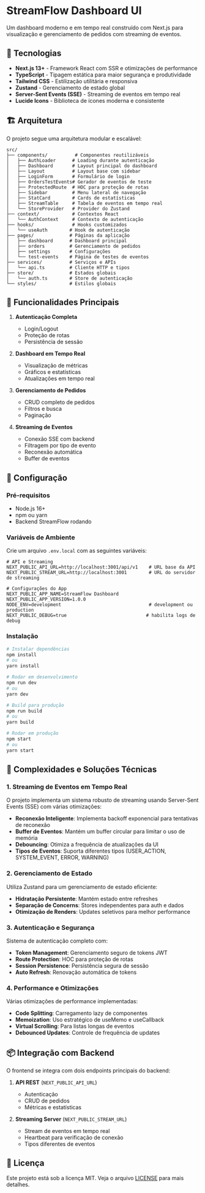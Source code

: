 # StreamFlow Dashboard UI

Um dashboard moderno e em tempo real construído com Next.js para visualização e gerenciamento de pedidos com streaming de eventos.

## 🚀 Tecnologias

- **Next.js 13+** - Framework React com SSR e otimizações de performance
- **TypeScript** - Tipagem estática para maior segurança e produtividade
- **Tailwind CSS** - Estilização utilitária e responsiva
- **Zustand** - Gerenciamento de estado global
- **Server-Sent Events (SSE)** - Streaming de eventos em tempo real
- **Lucide Icons** - Biblioteca de ícones moderna e consistente

## 🏗️ Arquitetura

O projeto segue uma arquitetura modular e escalável:

```
src/
├── components/          # Componentes reutilizáveis
│   ├── AuthLoader      # Loading durante autenticação
│   ├── Dashboard       # Layout principal do dashboard
│   ├── Layout          # Layout base com sidebar
│   ├── LoginForm       # Formulário de login
│   ├── OrdersTestEvents# Gerador de eventos de teste
│   ├── ProtectedRoute  # HOC para proteção de rotas
│   ├── Sidebar         # Menu lateral de navegação
│   ├── StatCard        # Cards de estatísticas
│   ├── StreamTable     # Tabela de eventos em tempo real
│   └── StoreProvider   # Provider do Zustand
├── context/            # Contextos React
│   └── AuthContext     # Contexto de autenticação
├── hooks/              # Hooks customizados
│   └── useAuth        # Hook de autenticação
├── pages/             # Páginas da aplicação
│   ├── dashboard      # Dashboard principal
│   ├── orders         # Gerenciamento de pedidos
│   ├── settings       # Configurações
│   └── test-events    # Página de testes de eventos
├── services/          # Serviços e APIs
│   └── api.ts         # Cliente HTTP e tipos
├── store/             # Estados globais
│   └── auth.ts        # Store de autenticação
└── styles/            # Estilos globais
```

## 🔑 Funcionalidades Principais

1. **Autenticação Completa**
   - Login/Logout
   - Proteção de rotas
   - Persistência de sessão

2. **Dashboard em Tempo Real**
   - Visualização de métricas
   - Gráficos e estatísticas
   - Atualizações em tempo real

3. **Gerenciamento de Pedidos**
   - CRUD completo de pedidos
   - Filtros e busca
   - Paginação

4. **Streaming de Eventos**
   - Conexão SSE com backend
   - Filtragem por tipo de evento
   - Reconexão automática
   - Buffer de eventos

## 🔧 Configuração

### Pré-requisitos

- Node.js 16+
- npm ou yarn
- Backend StreamFlow rodando

### Variáveis de Ambiente

Crie um arquivo `.env.local` com as seguintes variáveis:

```env
# API e Streaming
NEXT_PUBLIC_API_URL=http://localhost:3001/api/v1    # URL base da API
NEXT_PUBLIC_STREAM_URL=http://localhost:3001        # URL do servidor de streaming

# Configurações do App
NEXT_PUBLIC_APP_NAME=StreamFlow Dashboard
NEXT_PUBLIC_APP_VERSION=1.0.0
NODE_ENV=development                                # development ou production
NEXT_PUBLIC_DEBUG=true                             # habilita logs de debug
```

### Instalação

```bash
# Instalar dependências
npm install
# ou
yarn install

# Rodar em desenvolvimento
npm run dev
# ou
yarn dev

# Build para produção
npm run build
# ou
yarn build

# Rodar em produção
npm start
# ou
yarn start
```

## 🔄 Complexidades e Soluções Técnicas

### 1. Streaming de Eventos em Tempo Real

O projeto implementa um sistema robusto de streaming usando Server-Sent Events (SSE) com várias otimizações:

- **Reconexão Inteligente**: Implementa backoff exponencial para tentativas de reconexão
- **Buffer de Eventos**: Mantém um buffer circular para limitar o uso de memória
- **Debouncing**: Otimiza a frequência de atualizações da UI
- **Tipos de Eventos**: Suporta diferentes tipos (USER_ACTION, SYSTEM_EVENT, ERROR, WARNING)

### 2. Gerenciamento de Estado

Utiliza Zustand para um gerenciamento de estado eficiente:

- **Hidratação Persistente**: Mantém estado entre refreshes
- **Separação de Concerns**: Stores independentes para auth e dados
- **Otimização de Renders**: Updates seletivos para melhor performance

### 3. Autenticação e Segurança

Sistema de autenticação completo com:

- **Token Management**: Gerenciamento seguro de tokens JWT
- **Route Protection**: HOC para proteção de rotas
- **Session Persistence**: Persistência segura de sessão
- **Auto Refresh**: Renovação automática de tokens

### 4. Performance e Otimizações

Várias otimizações de performance implementadas:

- **Code Splitting**: Carregamento lazy de componentes
- **Memoization**: Uso estratégico de useMemo e useCallback
- **Virtual Scrolling**: Para listas longas de eventos
- **Debounced Updates**: Controle de frequência de updates

## 📦 Integração com Backend

O frontend se integra com dois endpoints principais do backend:

1. **API REST** (`NEXT_PUBLIC_API_URL`)
   - Autenticação
   - CRUD de pedidos
   - Métricas e estatísticas

2. **Streaming Server** (`NEXT_PUBLIC_STREAM_URL`)
   - Stream de eventos em tempo real
   - Heartbeat para verificação de conexão
   - Tipos diferentes de eventos

## 📝 Licença

Este projeto está sob a licença MIT. Veja o arquivo [LICENSE](LICENSE) para mais detalhes. 